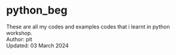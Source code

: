 # python_beg
These are all my codes and examples codes that i learnt in python workshop.
<br>
Author: pit
<br>
Updated: 03 March 2024

